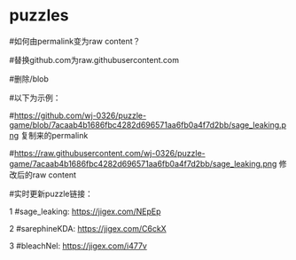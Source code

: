 # puzzles
#如何由permalink变为raw content？

#替换github.com为raw.githubusercontent.com

#删除/blob

#以下为示例：

#https://github.com/wj-0326/puzzle-game/blob/7acaab4b1686fbc4282d696571aa6fb0a4f7d2bb/sage_leaking.png 复制来的permalink

#https://raw.githubusercontent.com/wj-0326/puzzle-game/7acaab4b1686fbc4282d696571aa6fb0a4f7d2bb/sage_leaking.png 修改后的raw content

#实时更新puzzle链接：

1 #sage_leaking: https://jigex.com/NEpEp

2 #sarephineKDA: https://jigex.com/C6ckX

3 #bleachNel: https://jigex.com/i477v
